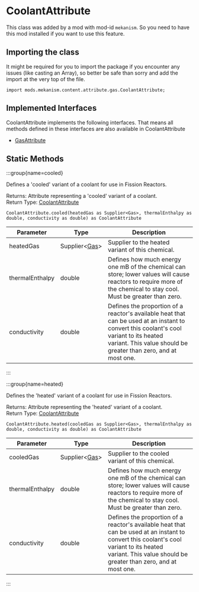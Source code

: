 # CoolantAttribute

This class was added by a mod with mod-id `mekanism`. So you need to have this mod installed if you
want to use this feature.

## Importing the class

It might be required for you to import the package if you encounter any issues (like casting an
Array), so better be safe than sorry and add the import at the very top of the file.

```zenscript
import mods.mekanism.content.attribute.gas.CoolantAttribute;
```

## Implemented Interfaces

CoolantAttribute implements the following interfaces. That means all methods defined in these
interfaces are also available in CoolantAttribute

- [GasAttribute](/mods/Mekanism/content/attribute/GasAttribute)

## Static Methods

:::group{name=cooled}

Defines a 'cooled' variant of a coolant for use in Fission Reactors.

Returns: Attribute representing a 'cooled' variant of a coolant.  
Return Type: [CoolantAttribute](/mods/Mekanism/content/attribute/gas/CoolantAttribute)

```zenscript
CoolantAttribute.cooled(heatedGas as Supplier<Gas>, thermalEnthalpy as double, conductivity as double) as CoolantAttribute
```

| Parameter | Type | Description |
|-----------|------|-------------|
| heatedGas | Supplier&lt;[Gas](/mods/Mekanism/api/chemical/Gas)&gt; | Supplier to the heated variant of this chemical. |
| thermalEnthalpy | double | Defines how much energy one mB of the chemical can store; lower values will cause reactors to require more of the chemical to stay cool. <br />                         Must be greater than zero. |
| conductivity | double | Defines the proportion of a reactor's available heat that can be used at an instant to convert this coolant's cool variant to its heated <br />                         variant. This value should be greater than zero, and at most one. |

:::

:::group{name=heated}

Defines the 'heated' variant of a coolant for use in Fission Reactors.

Returns: Attribute representing the 'heated' variant of a coolant.  
Return Type: [CoolantAttribute](/mods/Mekanism/content/attribute/gas/CoolantAttribute)

```zenscript
CoolantAttribute.heated(cooledGas as Supplier<Gas>, thermalEnthalpy as double, conductivity as double) as CoolantAttribute
```

| Parameter | Type | Description |
|-----------|------|-------------|
| cooledGas | Supplier&lt;[Gas](/mods/Mekanism/api/chemical/Gas)&gt; | Supplier to the cooled variant of this chemical. |
| thermalEnthalpy | double | Defines how much energy one mB of the chemical can store; lower values will cause reactors to require more of the chemical to stay cool. <br />                         Must be greater than zero. |
| conductivity | double | Defines the proportion of a reactor's available heat that can be used at an instant to convert this coolant's cool variant to its heated <br />                         variant. This value should be greater than zero, and at most one. |

:::

